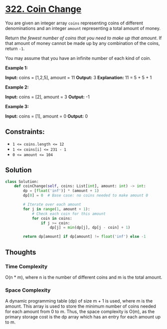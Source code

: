 # [322. Coin Change](https://leetcode.com/problems/coin-change/)

You are given an integer array `coins` representing coins of different denominations and an integer `amount` representing a total amount of money.

Return *the fewest number of coins that you need to make up that amount*. If that amount of money cannot be made up by any combination of the coins, return `-1`.

You may assume that you have an infinite number of each kind of coin.

**Example 1:**

**Input:** coins = [1,2,5], amount = 11
**Output:** 3
**Explanation:** 11 = 5 + 5 + 1

**Example 2:**

**Input:** coins = [2], amount = 3
**Output:** -1

**Example 3:**

**Input:** coins = [1], amount = 0
**Output:** 0

## **Constraints:**

- `1 <= coins.length <= 12`
- `1 <= coins[i] <= 231 - 1`
- `0 <= amount <= 104`

## Solution

```python
class Solution:
    def coinChange(self, coins: List[int], amount: int) -> int:
        dp = [float('inf')] * (amount + 1)
        dp[0] = 0  # Base case: no coins needed to make amount 0

        # Iterate over each amount
        for j in range(1, amount + 1):
            # Check each coin for this amount
            for coin in coins:
                if j >= coin:
                    dp[j] = min(dp[j], dp[j - coin] + 1)

        return dp[amount] if dp[amount] != float('inf') else -1


```

## Thoughts

### Time Complexity

O(n \* m), where n is the number of different coins and m is the total amount.

### Space Complexity

A dynamic programming table (dp) of size m + 1 is used, where m is the amount. This array is used to store the minimum number of coins needed for each amount from 0 to m. Thus, the space complexity is O(m), as the primary storage cost is the dp array which has an entry for each amount up to m.
